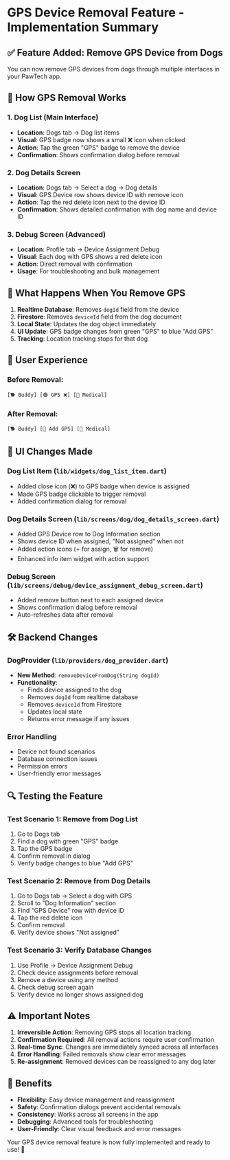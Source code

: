 # GPS Device Removal Feature - Implementation Summary

## ✅ Feature Added: Remove GPS Device from Dogs

You can now remove GPS devices from dogs through multiple interfaces in your PawTech app.

## 🔧 How GPS Removal Works

### 1. **Dog List (Main Interface)**
- **Location**: Dogs tab → Dog list items
- **Visual**: GPS badge now shows a small ❌ icon when clicked
- **Action**: Tap the green "GPS" badge to remove the device
- **Confirmation**: Shows confirmation dialog before removal

### 2. **Dog Details Screen**
- **Location**: Dogs tab → Select a dog → Dog details
- **Visual**: GPS Device row shows device ID with remove icon
- **Action**: Tap the red delete icon next to the device ID
- **Confirmation**: Shows detailed confirmation with dog name and device ID

### 3. **Debug Screen (Advanced)**
- **Location**: Profile tab → Device Assignment Debug
- **Visual**: Each dog with GPS shows a red delete icon
- **Action**: Direct removal with confirmation
- **Usage**: For troubleshooting and bulk management

## 🔄 What Happens When You Remove GPS

1. **Realtime Database**: Removes `dogId` field from the device
2. **Firestore**: Removes `deviceId` field from the dog document  
3. **Local State**: Updates the dog object immediately
4. **UI Update**: GPS badge changes from green "GPS" to blue "Add GPS"
5. **Tracking**: Location tracking stops for that dog

## 🎯 User Experience

### Before Removal:
```
[🐕 Buddy] [🟢 GPS ❌] [🔶 Medical]
```

### After Removal:
```
[🐕 Buddy] [🔵 Add GPS] [🔶 Medical]
```

## 📱 UI Changes Made

### Dog List Item (`lib/widgets/dog_list_item.dart`)
- Added close icon (❌) to GPS badge when device is assigned
- Made GPS badge clickable to trigger removal
- Added confirmation dialog for removal

### Dog Details Screen (`lib/screens/dog/dog_details_screen.dart`)
- Added GPS Device row to Dog Information section
- Shows device ID when assigned, "Not assigned" when not
- Added action icons (+ for assign, 🗑️ for remove)
- Enhanced info item widget with action support

### Debug Screen (`lib/screens/debug/device_assignment_debug_screen.dart`)
- Added remove button next to each assigned device
- Shows confirmation dialog before removal
- Auto-refreshes data after removal

## 🛠️ Backend Changes

### DogProvider (`lib/providers/dog_provider.dart`)
- **New Method**: `removeDeviceFromDog(String dogId)`
- **Functionality**: 
  - Finds device assigned to the dog
  - Removes `dogId` from realtime database
  - Removes `deviceId` from Firestore
  - Updates local state
  - Returns error message if any issues

### Error Handling
- Device not found scenarios
- Database connection issues
- Permission errors
- User-friendly error messages

## 🔍 Testing the Feature

### Test Scenario 1: Remove from Dog List
1. Go to Dogs tab
2. Find a dog with green "GPS" badge
3. Tap the GPS badge
4. Confirm removal in dialog
5. Verify badge changes to blue "Add GPS"

### Test Scenario 2: Remove from Dog Details
1. Go to Dogs tab → Select a dog with GPS
2. Scroll to "Dog Information" section
3. Find "GPS Device" row with device ID
4. Tap the red delete icon
5. Confirm removal
6. Verify device shows "Not assigned"

### Test Scenario 3: Verify Database Changes
1. Use Profile → Device Assignment Debug
2. Check device assignments before removal
3. Remove a device using any method
4. Check debug screen again
5. Verify device no longer shows assigned dog

## ⚠️ Important Notes

1. **Irreversible Action**: Removing GPS stops all location tracking
2. **Confirmation Required**: All removal actions require user confirmation
3. **Real-time Sync**: Changes are immediately synced across all interfaces
4. **Error Handling**: Failed removals show clear error messages
5. **Re-assignment**: Removed devices can be reassigned to any dog later

## 🚀 Benefits

- **Flexibility**: Easy device management and reassignment
- **Safety**: Confirmation dialogs prevent accidental removals  
- **Consistency**: Works across all screens in the app
- **Debugging**: Advanced tools for troubleshooting
- **User-Friendly**: Clear visual feedback and error messages

Your GPS device removal feature is now fully implemented and ready to use! 🎉
